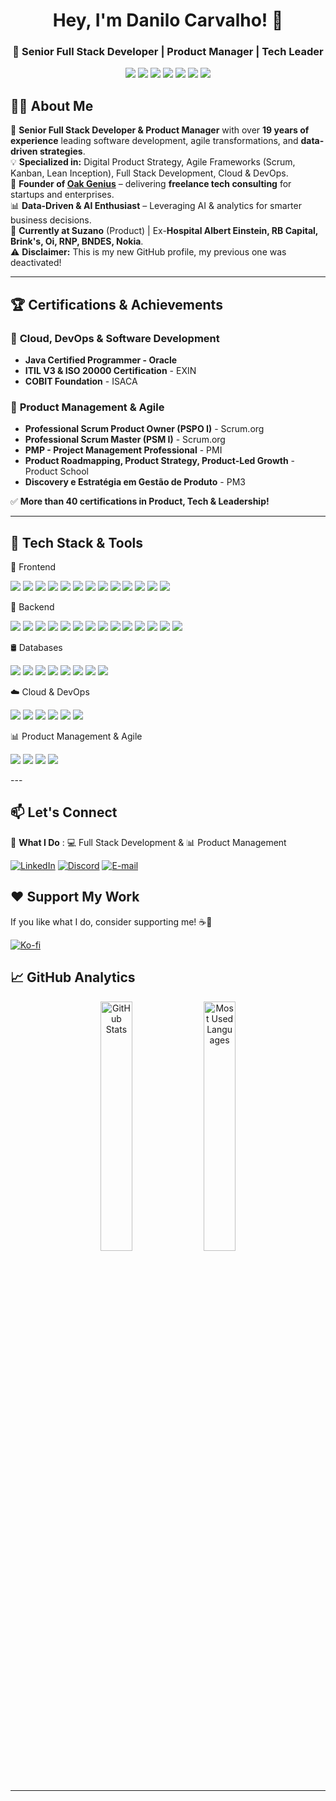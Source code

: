  
<h1 align="center">Hey, I'm Danilo Carvalho! 👋</h1>
<h3 align="center">🚀 Senior Full Stack Developer | Product Manager | Tech Leader</h3>

<p align="center">
  <img src="https://img.shields.io/badge/Senior%20Developer-%F0%9F%92%BB-darkgreen" />
  <img src="https://img.shields.io/badge/Java%20Guru-%E2%98%95-orange" />
  <img src="https://img.shields.io/badge/Software%20Architect-%F0%9F%92%BB-red" />
  <img src="https://img.shields.io/badge/AI%20Enthusiast-%F0%9F%A7%96-lightblue" />
  <img src="https://img.shields.io/badge/Product%20Management-%F0%9F%92%A1-blue" />
  <img src="https://img.shields.io/badge/Agile%20Leader-%F0%9F%9A%80-yellow" />
  <img src="https://img.shields.io/badge/Data%20Driven-%F0%9F%93%88-green" />
</p>


## 👨‍💻 **About Me**
🔹 **Senior Full Stack Developer & Product Manager** with over **19 years of experience** leading software development, agile transformations, and **data-driven strategies**.  
💡 **Specialized in:** Digital Product Strategy, Agile Frameworks (Scrum, Kanban, Lean Inception), Full Stack Development, Cloud & DevOps.  
🚀 **Founder of [Oak Genius](https://oakgenius.com/)** – delivering **freelance tech consulting** for startups and enterprises.  
📊 **Data-Driven & AI Enthusiast** – Leveraging AI & analytics for smarter business decisions.  
📍 **Currently at Suzano** (Product) | Ex-**Hospital Albert Einstein, RB Capital, Brink's, Oi, RNP, BNDES, Nokia**.  
⚠️ **Disclaimer:** This is my new GitHub profile, my previous one was deactivated!  

---

## 🏆 **Certifications & Achievements**
### 📌 **Cloud, DevOps & Software Development**
- **Java Certified Programmer - Oracle**
- **ITIL V3 & ISO 20000 Certification** - EXIN
- **COBIT Foundation** - ISACA

### 📌 **Product Management & Agile**
- **Professional Scrum Product Owner (PSPO I)** - Scrum.org
- **Professional Scrum Master (PSM I)** - Scrum.org
- **PMP - Project Management Professional** - PMI
- **Product Roadmapping, Product Strategy, Product-Led Growth** - Product School
- **Discovery e Estratégia em Gestão de Produto** - PM3

✅ **More than 40 certifications in Product, Tech & Leadership!**  

---

## 🚀 **Tech Stack & Tools**
🎨 Frontend
<p align="left"> <img src="https://img.shields.io/badge/HTML5-orange?style=flat&logo=html5&logoColor=white" /> <img src="https://img.shields.io/badge/CSS3-blue?style=flat&logo=css3&logoColor=white" /> <img src="https://img.shields.io/badge/Sass-CC6699?style=flat&logo=sass&logoColor=white" /> <img src="https://img.shields.io/badge/Bootstrap-7952B3?style=flat&logo=bootstrap&logoColor=white" /> <img src="https://img.shields.io/badge/TailwindCSS-38B2AC?style=flat&logo=tailwind-css&logoColor=white" /> <img src="https://img.shields.io/badge/JavaScript-yellow?style=flat&logo=javascript&logoColor=black" /> <img src="https://img.shields.io/badge/TypeScript-blue?style=flat&logo=typescript&logoColor=white" /> <img src="https://img.shields.io/badge/Angular-DD0031?style=flat&logo=angular&logoColor=white" /> <img src="https://img.shields.io/badge/React-61DAFB?style=flat&logo=react&logoColor=white" /> <img src="https://img.shields.io/badge/Next.js-black?style=flat&logo=next.js&logoColor=white" /> <img src="https://img.shields.io/badge/Vue.js-4FC08D?style=flat&logo=vue.js&logoColor=white" /> <img src="https://img.shields.io/badge/Webpack-8DD6F9?style=flat&logo=webpack&logoColor=black" /> <img src="https://img.shields.io/badge/jQuery-0769AD?style=flat&logo=jquery&logoColor=white" /> </p>
🔧 Backend
<p align="left"> <img src="https://img.shields.io/badge/Node.js-339933?style=flat&logo=node.js&logoColor=white" /> <img src="https://img.shields.io/badge/Express.js-000000?style=flat&logo=express&logoColor=white" /> <img src="https://img.shields.io/badge/Spring-6DB33F?style=flat&logo=spring&logoColor=white" /> <img src="https://img.shields.io/badge/Hibernate-59666C?style=flat&logo=hibernate&logoColor=white" /> <img src="https://img.shields.io/badge/Java-orange?style=flat&logo=java&logoColor=white" /> <img src="https://img.shields.io/badge/Python-3776AB?style=flat&logo=python&logoColor=white" /> <img src="https://img.shields.io/badge/Django-092E20?style=flat&logo=django&logoColor=white" /> <img src="https://img.shields.io/badge/GraphQL-E10098?style=flat&logo=graphql&logoColor=white" /> <img src="https://img.shields.io/badge/Kafka-231F20?style=flat&logo=apache-kafka&logoColor=white" /> <img src="https://img.shields.io/badge/Flask-000000?style=flat&logo=flask&logoColor=white" /> <img src="https://img.shields.io/badge/RabbitMQ-FF6600?style=flat&logo=rabbitmq&logoColor=white" /> <img src="https://img.shields.io/badge/REST-0096D6?style=flat&logo=rest&logoColor=white" />
<img src="https://img.shields.io/badge/Vite-646CFF?style=flat&logo=vite&logoColor=white" /> <img src="https://img.shields.io/badge/Jest-C21325?style=flat&logo=jest&logoColor=white" /> </p>
🛢️ Databases
<p align="left"> <img src="https://img.shields.io/badge/MongoDB-47A248?style=flat&logo=mongodb&logoColor=white" /> <img src="https://img.shields.io/badge/MySQL-4479A1?style=flat&logo=mysql&logoColor=white" /> <img src="https://img.shields.io/badge/PostgreSQL-316192?style=flat&logo=postgresql&logoColor=white" /> <img src="https://img.shields.io/badge/MariaDB-003545?style=flat&logo=mariadb&logoColor=white" /> <img src="https://img.shields.io/badge/Oracle-F80000?style=flat&logo=oracle&logoColor=white" /> <img src="https://img.shields.io/badge/SQL%20Server-CC2927?style=flat&logo=microsoft-sql-server&logoColor=white" /> <img src="https://img.shields.io/badge/Redis-DC382D?style=flat&logo=redis&logoColor=white" /> <img src="https://img.shields.io/badge/Amazon%20RDS-527FFF?style=flat&logo=amazonrds&logoColor=white" /> </p>
☁️ Cloud & DevOps
<p align="left"> <img src="https://img.shields.io/badge/AWS-232F3E?style=flat&logo=amazon-aws&logoColor=white" /> <img src="https://img.shields.io/badge/GCP-4285F4?style=flat&logo=google-cloud&logoColor=white" /> <img src="https://img.shields.io/badge/Azure-0078D4?style=flat&logo=microsoft-azure&logoColor=white" /> <img src="https://img.shields.io/badge/Docker-2496ED?style=flat&logo=docker&logoColor=white" /> <img src="https://img.shields.io/badge/Terraform-623CE4?style=flat&logo=terraform&logoColor=white" /> <img src="https://img.shields.io/badge/Firebase-FFCA28?style=flat&logo=firebase&logoColor=black" /> </p>
📊 Product Management & Agile
<p align="left"> <img src="https://img.shields.io/badge/JIRA-0052CC?style=flat&logo=jira&logoColor=white" /> <img src="https://img.shields.io/badge/Trello-0079BF?style=flat&logo=trello&logoColor=white" /> <img src="https://img.shields.io/badge/Notion-000000?style=flat&logo=notion&logoColor=white" /> <img src="https://img.shields.io/badge/Miro-FFCC00?style=flat&logo=miro&logoColor=black" /> </p>
---

## 📫 **Let's Connect**
🎯 **What I Do** : 💻 Full Stack Development & 📊 Product Management
<p>
  <a href="https://www.linkedin.com/in/contato.danilolc" target="_blank" > <img src="https://img.shields.io/badge/LinkedIn-0A66C2?style=for-the-badge&logo=linkedin&logoColor=white" alt="LinkedIn"></a>
  <a href="https://discord.gg/seu-discord" target="_blank"> <img src="https://img.shields.io/badge/Discord-5865F2?style=for-the-badge&logo=discord&logoColor=white" alt="Discord"></a>
  <a href="mailto:dancarvofc@gmail.com" > <img src="https://img.shields.io/badge/Gmail-EA4335?style=for-the-badge&logo=gmail&logoColor=white" alt="E-mail"></a>
</p>


## ❤️ **Support My Work**
If you like what I do, consider supporting me! ☕🚀

<a href="https://ko-fi.com/seu_usuario" target="_blank">
    <img src="https://img.shields.io/badge/Buy%20Me%20a%20Coffee-Ko--fi-F16061?style=for-the-badge&logo=kofi&logoColor=white" alt="Ko-fi" />
</a>

## 📈 **GitHub Analytics**
<p align="center">
  <img src="https://github-readme-stats.vercel.app/api?username=dancarvofc&show_icons=true&theme=tokyonight&hide_border=true&count_private=true&token=SEU_NOVO_TOKEN_AQUI" alt="GitHub Stats" width="32%" />
  <img src="https://github-readme-stats.vercel.app/api/top-langs/?username=dancarvofc&layout=compact&theme=tokyonight&hide_border=true&token=SEU_NOVO_TOKEN_AQUI" alt="Most Used Languages" width="32%" />
</p>


---

